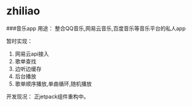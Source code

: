 # zhiliao

###音乐app
用途：
整合QQ音乐,网易云音乐,百度音乐等音乐平台的私人app

暂时实现：
1. 网易云api接入
2. 歌单查找
3. 边听边缓存
4. 后台播放
5. 歌单顺序播放,单曲循环,随机播放

开发现况：
正jetpack组件重构中。
